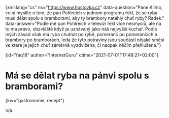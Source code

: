 
{xml:lang="cs" ns="https://www.hostovka.cz" data-question="Pane Klímo, co si myslíte o tom, že pan Pohlreich v jednom programu řekl, že se ryba musí dělat spolu s bramborami, aby ty brambory natáhly chuť ryby? Radek." data-answer="Podle mě pan Pohlreich v televizi řekl více nesmyslů, ale na to má právo, obzvláště když je uznávaný jako náš nejvyšší kuchař. Podle mých zásad však má ryba chutnat po rybě, pomeranč po pomerančích a brambory po bramborách, leda že tyto potraviny jsou součástí nějaké směsi ve které je jejich chuť záměrně vyzdvižena, či naopak něčím přehlušena."}

{id="faq18" author="InternetGuru" ctime="2021-07-01T17:48:21+02:00"}

# Má se dělat ryba na pánvi spolu s bramborami?

{kw="gastronomie, recept"}

n/a

